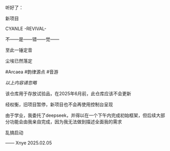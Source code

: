 听好了：

新项目

CYANLE -REVIVAL-

不——是——错——觉——

至此一锤定音

尘埃已然落定

#Arcaea #韵律源点 #音游

*以上内容请忽略*

该仓库用于存放试验品，在2025年6月前，此仓库应该不会更新

经权衡，旧项目暂停，新项目也不会再使用控制台呈现

由于学业，我委托了deepseek，并得以在一个下午内完成初始框架，但后续大部分功能会由我亲自完成，因为我无法做到描述全面我的需求

乱搞启动

—— Xnye 2025.02.05